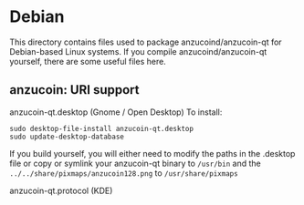 
Debian
====================
This directory contains files used to package anzucoind/anzucoin-qt
for Debian-based Linux systems. If you compile anzucoind/anzucoin-qt yourself, there are some useful files here.

## anzucoin: URI support ##


anzucoin-qt.desktop  (Gnome / Open Desktop)
To install:

	sudo desktop-file-install anzucoin-qt.desktop
	sudo update-desktop-database

If you build yourself, you will either need to modify the paths in
the .desktop file or copy or symlink your anzucoin-qt binary to `/usr/bin`
and the `../../share/pixmaps/anzucoin128.png` to `/usr/share/pixmaps`

anzucoin-qt.protocol (KDE)


